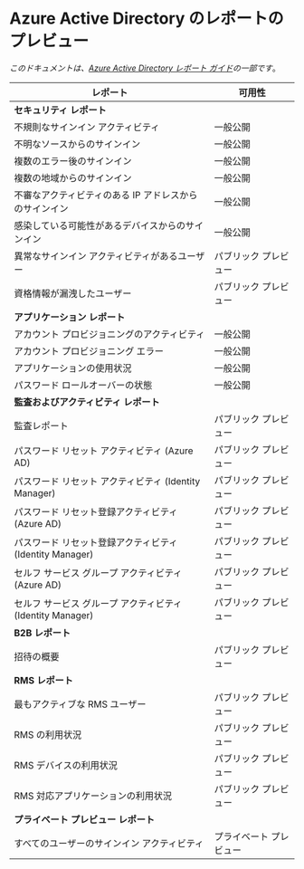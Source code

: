 <properties
   pageTitle="Azure Active Directory でのプレビューのレポート | Microsoft Azure"
   description="パブリックおよびプライベート プレビューでの Azure Active Directory のレポート"
   services="active-directory"
   documentationCenter=""
   authors="dhanyahk"
   manager="mbaldwin"
   editor=""/>

<tags
   ms.service="active-directory"
   ms.devlang="na"
   ms.topic="article"
   ms.tgt_pltfrm="na"
   ms.workload="identity"
   ms.date="09/16/2016"
   ms.author="dhanyahk"/>

# Azure Active Directory のレポートのプレビュー

*このドキュメントは、[Azure Active Directory レポート ガイド](active-directory-reporting-guide.md)の一部です*。

レポート | 可用性
------------------------------------------------------- | --------------------
**セキュリティ レポート** |
不規則なサインイン アクティビティ | 一般公開
不明なソースからのサインイン | 一般公開
複数のエラー後のサインイン | 一般公開
複数の地域からのサインイン | 一般公開
不審なアクティビティのある IP アドレスからのサインイン | 一般公開
感染している可能性があるデバイスからのサインイン | 一般公開
異常なサインイン アクティビティがあるユーザー | パブリック プレビュー
資格情報が漏洩したユーザー | パブリック プレビュー
**アプリケーション レポート** |
アカウント プロビジョニングのアクティビティ | 一般公開
アカウント プロビジョニング エラー | 一般公開
アプリケーションの使用状況 | 一般公開
パスワード ロールオーバーの状態 | 一般公開
**監査およびアクティビティ レポート** |
監査レポート | パブリック プレビュー
パスワード リセット アクティビティ (Azure AD) | パブリック プレビュー
パスワード リセット アクティビティ (Identity Manager) | パブリック プレビュー
パスワード リセット登録アクティビティ (Azure AD) | パブリック プレビュー
パスワード リセット登録アクティビティ (Identity Manager) | パブリック プレビュー
セルフ サービス グループ アクティビティ (Azure AD) | パブリック プレビュー
セルフ サービス グループ アクティビティ (Identity Manager) | パブリック プレビュー
**B2B レポート** |
招待の概要 | パブリック プレビュー
**RMS レポート** |
最もアクティブな RMS ユーザー | パブリック プレビュー
RMS の利用状況 | パブリック プレビュー
RMS デバイスの利用状況 | パブリック プレビュー
RMS 対応アプリケーションの利用状況 | パブリック プレビュー
**プライベート プレビュー レポート** |
すべてのユーザーのサインイン アクティビティ | プライベート プレビュー

<!---HONumber=AcomDC_0921_2016-->